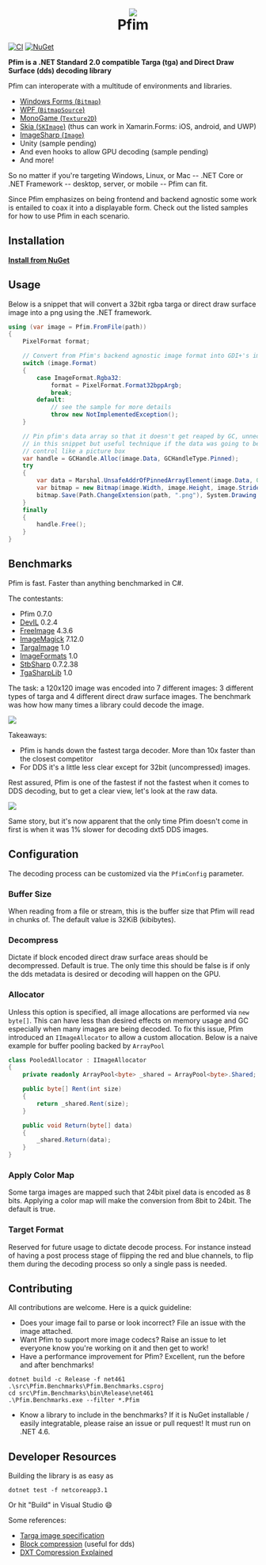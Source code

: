 <h1 align="center">
  <img src="analysis/pfim-viewer.png?raw=true">
<br/>
Pfim
</h1>

[![CI](https://github.com/nickbabcock/Pfim/actions/workflows/ci.yml/badge.svg)](https://github.com/nickbabcock/Pfim/actions/workflows/ci.yml)
[![NuGet](https://img.shields.io/nuget/v/Pfim.svg)](https://www.nuget.org/packages/Pfim/)

**Pfim is a .NET Standard 2.0 compatible Targa (tga) and Direct Draw Surface
(dds) decoding library**

Pfim can interoperate with a multitude of environments and libraries.

- [Windows Forms (`Bitmap`)](https://github.com/nickbabcock/Pfim/tree/master/src/Pfim.Viewer.Forms)
- [WPF (`BitmapSource`)](https://github.com/nickbabcock/Pfim/tree/master/src/Pfim.Viewer)
- [MonoGame (`Texture2D`)](https://github.com/nickbabcock/Pfim/tree/master/src/Pfim.MonoGame)
- [Skia (`SKImage`)](https://github.com/nickbabcock/Pfim/tree/master/src/Pfim.Skia) (thus can work in Xamarin.Forms: iOS, android, and UWP)
- [ImageSharp (`Image`)](https://github.com/nickbabcock/Pfim/tree/master/src/Pfim.ImageSharp)
- Unity (sample pending)
- And even hooks to allow GPU decoding (sample pending)
- And more!

So no matter if you're targeting Windows, Linux, or Mac -- .NET Core or .NET Framework -- desktop, server, or mobile -- Pfim can fit.

Since Pfim emphasizes on being frontend and backend agnostic some work is entailed to coax it into a displayable form. Check out the listed samples for how to use Pfim in each scenario.

## Installation

[**Install from NuGet**](http://www.nuget.org/packages/Pfim/)

## Usage

Below is a snippet that will convert a 32bit rgba targa or direct draw surface image into a png using the .NET framework.

```csharp
using (var image = Pfim.FromFile(path))
{
    PixelFormat format;

    // Convert from Pfim's backend agnostic image format into GDI+'s image format
    switch (image.Format)
    {
        case ImageFormat.Rgba32:
            format = PixelFormat.Format32bppArgb;
            break;
        default:
            // see the sample for more details
            throw new NotImplementedException(); 
    }

    // Pin pfim's data array so that it doesn't get reaped by GC, unnecessary
    // in this snippet but useful technique if the data was going to be used in
    // control like a picture box
    var handle = GCHandle.Alloc(image.Data, GCHandleType.Pinned);
    try
    {
        var data = Marshal.UnsafeAddrOfPinnedArrayElement(image.Data, 0);
        var bitmap = new Bitmap(image.Width, image.Height, image.Stride, format, data);
        bitmap.Save(Path.ChangeExtension(path, ".png"), System.Drawing.Imaging.ImageFormat.Png);
    }
    finally
    {
        handle.Free();
    }
}
```

## Benchmarks

Pfim is fast. Faster than anything benchmarked in C#.

The contestants:

- Pfim 0.7.0
- [DevIL](http://openil.sourceforge.net/) 0.2.4
- [FreeImage](http://freeimage.sourceforge.net/) 4.3.6
- [ImageMagick](https://www.imagemagick.org/script/index.php) 7.12.0
- [TargaImage](https://www.codeproject.com/Articles/31702/NET-Targa-Image-Reader) 1.0
- [ImageFormats](https://github.com/dbrant/imageformats) 1.0
- [StbSharp](https://github.com/rds1983/StbSharp) 0.7.2.38
- [TgaSharpLib](https://github.com/ALEXGREENALEX/TGASharpLib) 1.0

The task: a 120x120 image was encoded into 7 different images:  3 different
types of targa and 4 different direct draw surface images. The benchmark was
how how many times a library could decode the image.

![](analysis/decode-per-second.png?raw=true)

Takeaways:

- Pfim is hands down the fastest targa decoder. More than 10x faster than the closest competitor
- For DDS it's a little less clear except for 32bit (uncompressed) images.

Rest assured, Pfim is one of the fastest if not the fastest when it comes to
DDS decoding, but to get a clear view, let's look at the raw data.

![](analysis/median-decode.png?raw=true)

Same story, but it's now apparent that the only time Pfim doesn't come in first is when it was 1% slower for decoding dxt5 DDS images.

## Configuration

The decoding process can be customized via the `PfimConfig` parameter.

### Buffer Size

When reading from a file or stream, this is the buffer size that Pfim will read in chunks of. The default value is 32KiB (kibibytes).

### Decompress

Dictate if block encoded direct draw surface areas should be decompressed.
Default is true. The only time this should be false is if only the dds metadata
is desired or decoding will happen on the GPU.

### Allocator

Unless this option is specified, all image allocations are performed via `new
byte[]`. This can have less than desired effects on memory usage and GC
especially when many images are being decoded. To fix this issue, Pfim
introduced an `IImageAllocator` to allow a custom allocation. Below is a naive
example for buffer pooling backed by `ArrayPool`

```csharp
class PooledAllocator : IImageAllocator
{
    private readonly ArrayPool<byte> _shared = ArrayPool<byte>.Shared;

    public byte[] Rent(int size)
    {
        return _shared.Rent(size);
    }

    public void Return(byte[] data)
    {
        _shared.Return(data);
    }
}
```

### Apply Color Map

Some targa images are mapped such that 24bit pixel data is encoded as 8 bits.
Applying a color map will make the conversion from 8bit to 24bit. The default
is true.

### Target Format

Reserved for future usage to dictate decode process. For instance instead of
having a post process stage of flipping the red and blue channels, to flip them
during the decoding process so only a single pass is needed.

## Contributing

All contributions are welcome. Here is a quick guideline:

- Does your image fail to parse or look incorrect? File an issue with the image attached.
- Want Pfim to support more image codecs? Raise an issue to let everyone know you're working on it and then get to work!
- Have a performance improvement for Pfim? Excellent, run the before and after benchmarks!

```
dotnet build -c Release -f net461  .\src\Pfim.Benchmarks\Pfim.Benchmarks.csproj
cd src\Pfim.Benchmarks\bin\Release\net461
.\Pfim.Benchmarks.exe --filter *.Pfim
```
- Know a library to include in the benchmarks? If it is NuGet installable / easily integratable, please raise an issue or pull request! It must run on .NET 4.6.

## Developer Resources

Building the library is as easy as

```
dotnet test -f netcoreapp3.1
```

Or hit "Build" in Visual Studio :smile:

Some references:

- [Targa image specification](http://www.dca.fee.unicamp.br/~martino/disciplinas/ea978/tgaffs.pdf)
- [Block compression](https://msdn.microsoft.com/en-us/library/bb694531(v=vs.85).aspx) (useful for dds)
- [DXT Compression Explained](http://www.fsdeveloper.com/wiki/index.php?title=DXT_compression_explained)
